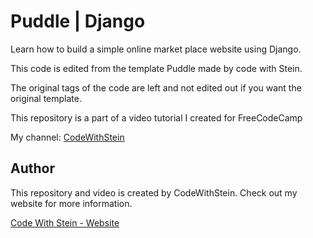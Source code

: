 # Puddle | Django

Learn how to build a simple online market place website using Django.

This code is edited from the template Puddle made by code with Stein.

The original tags of the code are left and not edited out if you want the original template.

This repository is a part of a video tutorial I created for FreeCodeCamp

My channel:
[CodeWithStein](https://www.youtube.com/channel/UCfVoYvY8BfTDeF63JQmQJvg/?sub_confirmation=1)

## Author
This repository and video is created by CodeWithStein. Check out my website for more information.

[Code With Stein - Website](https://codewithstein.com)
